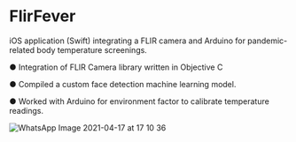 # FlirFever
iOS application (Swift) integrating a FLIR camera and Arduino for pandemic-related body temperature
screenings.

● Integration of FLIR Camera library written in Objective C

● Compiled a custom face detection machine learning model.

● Worked with Arduino for environment factor to calibrate temperature readings.

![WhatsApp Image 2021-04-17 at 17 10 36](https://user-images.githubusercontent.com/16924142/116211551-84beac00-a776-11eb-9d8b-25814f9effeb.jpeg)
